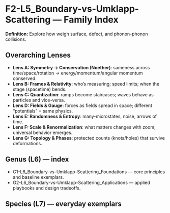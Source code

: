 # F2-L5_Boundary-vs-Umklapp-Scattering — Family Index
**Definition:** Explore how weigh surface, defect, and phonon-phonon collisions.

## Overarching Lenses

- **Lens A: Symmetry -> Conservation (Noether)**: sameness across time/space/rotation → energy/momentum/angular momentum conserved.
- **Lens B: Frames & Relativity**: who’s measuring; speed limits; when the stage (spacetime) bends.
- **Lens C: Quantization**: ramps become staircases; waves behave as particles and vice-versa.
- **Lens D: Fields & Gauge**: forces as fields spread in space; different “potentials” = same physics.
- **Lens E: Randomness & Entropy**: many-microstates, noise, arrows of time.
- **Lens F: Scale & Renormalization**: what matters changes with zoom; universal behavior emerges.
- **Lens G: Topology & Phases**: protected counts (knots/holes) that survive deformations.

## Genus (L6) — index
- G1-L6_Boundary-vs-Umklapp-Scattering_Foundations — core principles and baseline exemplars.
- G2-L6_Boundary-vs-Umklapp-Scattering_Applications — applied playbooks and design tradeoffs.

## Species (L7) — everyday exemplars

